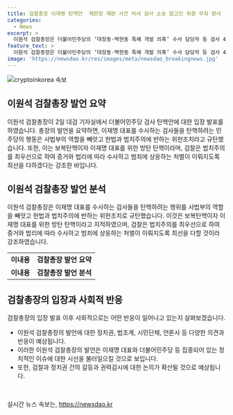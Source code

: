 ```yaml
---
title: 검찰총장 이재명 탄핵안  재판장 재판 사건 비서 검사 소송 참고인 위증 무죄 판사
categories:
  - News
excerpt: >
  이원석 검찰총장은 더불어민주당의 ‘대장동·백현동 특혜 개발 의혹’ 수사 담당자 등 검사 4명에 대한 탄핵소추안에 대해 권력자를 수사하는 검사를 탄핵해 수사와 재판을 못하게 만들고 권력자의 형사처벌을 모면하려는 것이라고 비판했다. 그는 민주당의 탄핵소추안을 보복탄핵이자 이재명 대표의 방탄을 위한 방탄 탄핵이라고 몰아쳤고, 검찰은 국회 절대 다수당의 외압에 절대 굴하지 않을 것이라며 법치주의를 강조했다.
feature_text: >
  이원석 검찰총장은 더불어민주당의 ‘대장동·백현동 특혜 개발 의혹’ 수사 담당자 등 검사 4명에 대한 탄핵소추안에 대해 권력자를 수사하는 검사를 탄핵해 수사와 재판을 못하게 만들고 권력자의 형사처벌을 모면하려는 것이라고 비판했다. 그는 민주당의 탄핵소추안을 보복탄핵이자 이재명 대표의 방탄을 위한 방탄 탄핵이라고 몰아쳤고, 검찰은 국회 절대 다수당의 외압에 절대 굴하지 않을 것이라며 법치주의를 강조했다.
image: 'https://newsdao.kr/res/images/meta/newsdao_breakingnews.jpg'
---
```


<p><img src="https://newsdao.kr/res/images/meta/newsdao_breakingnews.jpg" alt="cryptoinkorea 속보" /></p>

<h2 data-ke-size="size26">이원석 검찰총장 발언 요약</h2>

<p data-ke-size="size16">이원석 검찰총장이 2일 대검 기자실에서 더불어민주당 검사 탄핵안에 대한 입장 발표를 하였습니다. 총장의 발언을 요약하면, 이재명 대표를 수사하는 검사들을 탄핵하려는 민주당의 행동은 사법부의 역할을 빼앗고 헌법과 법치주의에 반하는 위헌조치라고 규탄했습니다. 또한, 이는 보복탄핵이자 이재명 대표를 위한 방탄 탄핵이라며, 검찰은 법치주의를 최우선으로 하여 증거와 법리에 따라 수사하고 범죄에 상응하는 처벌이 이뤄지도록 최선을 다하겠다는 강조한 바입니다.</p>

<h2 data-ke-size="size26">이원석 검찰총장 발언 분석</h2>

<p data-ke-size="size16">이원석 검찰총장은 이재명 대표를 수사하는 검사들을 탄핵하려는 행위를 사법부의 역할을 빼앗고 헌법과 법치주의에 반하는 위헌조치로 규탄했습니다. 이것은 보복탄핵이자 이재명 대표를 위한 방탄 탄핵이라고 지적하였으며, 검찰은 법치주의를 최우선으로 하여 증거와 법리에 따라 수사하고 범죄에 상응하는 처벌이 이뤄지도록 최선을 다할 것이라 강조하였습니다.</p>

<table>
  <tr>
    <td style="text-align: center; height: 17px;"><b>이내용</b></td>
    <td style="text-align: center; height: 17px;"><b>검찰총장 발언 요약</b></td>
  </tr>
  <tr>
    <td style="text-align: center; height: 17px;"><b>이내용</b></td>
    <td style="text-align: center; height: 17px;"><b>검찰총장 발언 분석</b></td>
  </tr>
</table>

<h2 data-ke-size="size26">검찰총장의 입장과 사회적 반응</h2>

<p data-ke-size="size16">검찰총장의 입장 발표 이후 사회적으로는 어떤 반응이 일어나고 있는지 살펴보겠습니다.</p>

<ul>
  <li>이원석 검찰총장의 발언에 대한 정치권, 법조계, 시민단체, 언론사 등 다양한 의견과 반응이 예상됩니다.</li>
  <li>이러한 이원석 검찰총장의 발언은 이재명 대표와 더불어민주당 등 집중되어 있는 정치적인 이슈에 대한 시선을 불러일으킬 것으로 보입니다.</li>
  <li>또한, 검찰과 정치권 간의 갈등과 권력감시에 대한 논의가 확산될 것으로 예상됩니다.</li>
</ul>

<p data-ke-size="size16">&nbsp;</p>
실시간 뉴스 속보는, <a href="https://newsdao.kr" rel="dofollow">https://newsdao.kr</a>


